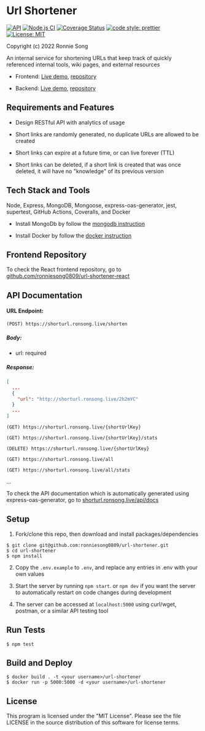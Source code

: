 # Url Shortener
[![API](https://img.shields.io/badge/API-deployed-green)](https://shorturl.ronsong.live/all)
[![Node.js CI](https://github.com/ronniesong0809/url-shortener/actions/workflows/node.js.yml/badge.svg?branch=master)](https://github.com/ronniesong0809/url-shortener/actions/workflows/node.js.yml)
[![Coverage Status](https://coveralls.io/repos/github/ronniesong0809/url-shortener/badge.svg?branch=master)](https://coveralls.io/github/ronniesong0809/url-shortener?branch=master)
[![code style: prettier](https://img.shields.io/badge/code_style-prettier-ff69b4.svg?style=flat-square)](https://github.com/prettier/prettier)
[![License: MIT](https://img.shields.io/badge/License-MIT-yellow.svg)](https://github.com/ronniesong0809/url-shortener/blob/master/LICENSE)

Copyright (c) 2022 Ronnie Song

An internal service for shortening URLs that keep track of quickly referenced internal tools, wiki pages, and external resources

- Frontend: [Live demo](https://url.ronsong.live/), [repository](https://github.com/ronniesong0809/url-shortener-react)

- Backend: [Live demo](http://shorturl.ronsong.live/all), [repository](https://github.com/ronniesong0809/url-shortener)

## Requirements and Features

- Design RESTful API with analytics of usage

- Short links are randomly generated, no duplicate URLs are allowed to be created

- Short links can expire at a future time, or can live forever (TTL)

- Short links can be deleted, if a short link is created that was once deleted, it will have no "knowledge" of its previous version

## Tech Stack and Tools

Node, Express, MongoDB, Mongoose, express-oas-generator, jest, supertest, GitHub Actions, Coveralls, and Docker

- Install MongoDb by follow the [mongodb instruction](https://docs.mongodb.com/manual/installation/)

- Install Docker by follow the [docker instruction](https://docs.docker.com/get-docker/)

## Frontend Repository

To check the React frontend repository, go to [github.com/ronniesong0809/url-shortener-react](https://github.com/ronniesong0809/url-shortener-react)

## API Documentation

#### URL Endpoint:

`(POST) https://shorturl.ronsong.live/shorten`

##### Body:

- url: required

##### Response:

```json
[
  ...
  {
    "url": "http://shorturl.ronsong.live/2h2mYC"
  }
  ...
]
```

`(GET) https://shorturl.ronsong.live/{shortUrlKey}`

`(GET) https://shorturl.ronsong.live/{shortUrlKey}/stats`

`(DELETE) https://shorturl.ronsong.live/{shortUrlKey}`

`(GET) https://shorturl.ronsong.live/all`

`(GET) https://shorturl.ronsong.live/all/stats`

...

To check the API documentation which is automatically generated using express-oas-generator, go to [shorturl.ronsong.live/api/docs](https://shorturl.ronsong.live/api/docs/v3)

## Setup

1. Fork/clone this repo, then download and install packages/dependencies

```
$ git clone git@github.com:ronniesong0809/url-shortener.git
$ cd url-shortener
$ npm install
```

2. Copy the `.env.example` to `.env`, and replace any entries in .env with your own values

3. Start the server by running `npm start`. or `npm dev` if you want the server to automatically restart on code changes during development

4. The server can be accessed at `localhost:5000` using curl/wget, postman, or a similar API testing tool

## Run Tests

```
$ npm test
```

## Build and Deploy

```
$ docker build . -t <your username>/url-shortener
$ docker run -p 5000:5000 -d <your username>/url-shortener
```

## License
This program is licensed under the "MIT License". Please see the file LICENSE in the source distribution of this software for license terms.